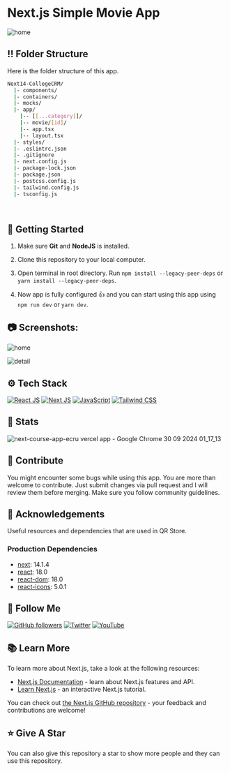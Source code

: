 <a name="readme-top"></a>

# Next.js Simple Movie App

![home](https://github.com/user-attachments/assets/b61a1fc6-0e7e-40e9-bd74-f02d50397870)


## :bangbang: Folder Structure

Here is the folder structure of this app.

```bash
Next14-CollegeCRM/
  |- components/
  |- containers/
  |- mocks/
  |- app/
    |-- [[...category]]/
    |-- movie/[id]/
    |-- app.tsx
    |-- layout.tsx
  |- styles/
  |- .eslintrc.json
  |- .gitignore
  |- next.config.js
  |- package-lock.json
  |- package.json
  |- postcss.config.js
  |- tailwind.config.js
  |- tsconfig.js
```

<br />

## :toolbox: Getting Started

1. Make sure **Git** and **NodeJS** is installed.

2. Clone this repository to your local computer.

3. Open terminal in root directory. Run `npm install --legacy-peer-deps` or `yarn install --legacy-peer-deps`.

4. Now app is fully configured 👍 and you can start using this app using `npm run dev` or `yarn dev`.

## :camera: Screenshots:

![home](https://github.com/user-attachments/assets/322216aa-da44-4fc8-becd-39cf04d7bd56)

![detail](https://github.com/user-attachments/assets/ee73a628-48df-44ca-bef3-4910da90fba8)


## :gear: Tech Stack

[![React JS](https://skillicons.dev/icons?i=react "React JS")](https://react.dev/ "React JS") [![Next JS](https://skillicons.dev/icons?i=next "Next JS")](https://nextjs.org/ "Next JS") [![JavaScript](https://skillicons.dev/icons?i=ts "Typescript")](https://developer.mozilla.org/en-US/docs/Web/Typescript "Typescript") [![Tailwind CSS](https://skillicons.dev/icons?i=tailwind "Tailwind CSS")](https://tailwindcss.com/ "Tailwind CSS") 

## :wrench: Stats

![next-course-app-ecru vercel app - Google Chrome 30 09 2024 01_17_13](https://github.com/user-attachments/assets/9aa850e7-5c0f-4d3c-bd6a-f40e8bb3cd93)


## :raised_hands: Contribute

You might encounter some bugs while using this app. You are more than welcome to contribute. Just submit changes via pull request and I will review them before merging. Make sure you follow community guidelines.

## :gem: Acknowledgements

Useful resources and dependencies that are used in QR Store.

### Production Dependencies

- [next](https://www.npmjs.com/package/next): 14.1.4
- [react](https://www.npmjs.com/package/react): 18.0
- [react-dom](https://www.npmjs.com/package/react-dom): 18.0
- [react-icons](https://www.npmjs.com/package/react-icons): 5.0.1

## :rocket: Follow Me

[![GitHub followers](https://img.shields.io/github/followers/seyitbugraerden?style=social&label=Follow&maxAge=2592000)](https://github.com/seyitbugraerden "Follow Me")
[![Twitter](https://img.shields.io/twitter/url?style=social&url=https://x.com/bugrakisisi)](https://twitter.com/intent/tweet?text=Wow:&url=https%3A%2F%2Fgithub.com%2Fsanidhyy%2Fmodern-portfolio "Tweet")
[![YouTube](https://img.shields.io/badge/YouTube-FF0000?style=for-the-badge&logo=youtube&logoColor=white)](https://www.youtube.com/@SfenksMotovlog "Subscribe my Channel")

## :books: Learn More

To learn more about Next.js, take a look at the following resources:

- [Next.js Documentation](https://nextjs.org/docs) - learn about Next.js features and API.
- [Learn Next.js](https://nextjs.org/learn) - an interactive Next.js tutorial.

You can check out [the Next.js GitHub repository](https://github.com/vercel/next.js/) - your feedback and contributions are welcome!


## :star: Give A Star

You can also give this repository a star to show more people and they can use this repository.

